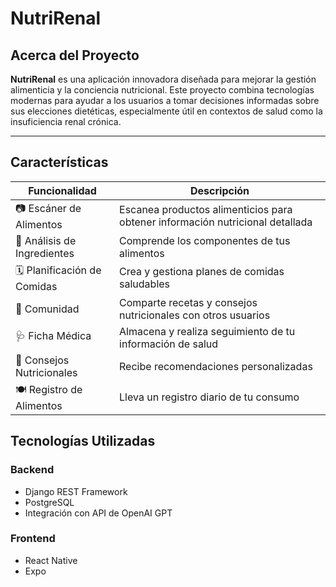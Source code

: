 # NutriRenal

## Acerca del Proyecto
**NutriRenal** es una aplicación innovadora diseñada para mejorar la gestión alimenticia y la conciencia nutricional. Este proyecto combina tecnologías modernas para ayudar a los usuarios a tomar decisiones informadas sobre sus elecciones dietéticas, especialmente útil en contextos de salud como la insuficiencia renal crónica.

---

## Características

| Funcionalidad              | Descripción                                                                 |
|---------------------------|-----------------------------------------------------------------------------|
| 📷 Escáner de Alimentos    | Escanea productos alimenticios para obtener información nutricional detallada |
| 🧪 Análisis de Ingredientes| Comprende los componentes de tus alimentos                                   |
| 🗓️ Planificación de Comidas| Crea y gestiona planes de comidas saludables                                  |
| 👥 Comunidad               | Comparte recetas y consejos nutricionales con otros usuarios                 |
| 🩺 Ficha Médica            | Almacena y realiza seguimiento de tu información de salud                     |
| 🧠 Consejos Nutricionales  | Recibe recomendaciones personalizadas                                        |
| 🍽️ Registro de Alimentos   | Lleva un registro diario de tu consumo                                       |


##  Tecnologías Utilizadas

###  Backend
- Django REST Framework
- PostgreSQL
- Integración con API de OpenAI GPT

###  Frontend
- React Native
- Expo



